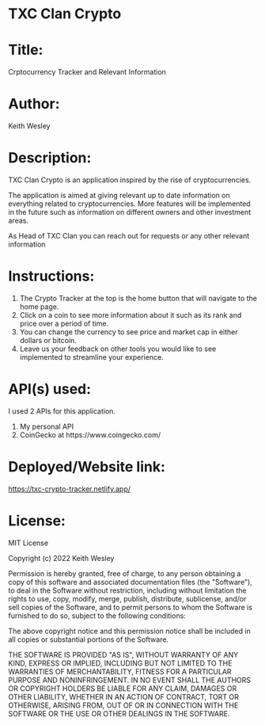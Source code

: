 # TXC Clan Crypto
# Title:

Crptocurrency Tracker and Relevant Information

# Author:

Keith Wesley

# Description:

TXC Clan Crypto is an application inspired by the rise of cryptocurrencies. 

The application is aimed at giving relevant up to date information on everything related to cryptocurrencies. More features will be implemented in the future such as information on different owners and other investment areas.

As Head of TXC Clan you can reach out for requests or any other relevant information

# Instructions:
1. The Crypto Tracker at the top is the home button that will navigate to the home page.
2. Click on a coin to see more information about it such as its rank and price over a period of time.
3. You can change the currency to see price and market cap in either dollars or bitcoin.
4. Leave us your feedback on other tools you would like to see implemented to streamline your experience.

# API(s) used:

I used 2 APIs for this application.
<ol>
    <li>
        My personal API
    </li>
    <li>
        CoinGecko at https://www.coingecko.com/
    </li>
</ol>

# Deployed/Website link:

https://txc-crypto-tracker.netlify.app/
# License:

MIT License

Copyright (c) 2022 Keith Wesley

Permission is hereby granted, free of charge, to any person obtaining a copy
of this software and associated documentation files (the "Software"), to deal
in the Software without restriction, including without limitation the rights
to use, copy, modify, merge, publish, distribute, sublicense, and/or sell
copies of the Software, and to permit persons to whom the Software is
furnished to do so, subject to the following conditions:

The above copyright notice and this permission notice shall be included in all
copies or substantial portions of the Software.

THE SOFTWARE IS PROVIDED "AS IS", WITHOUT WARRANTY OF ANY KIND, EXPRESS OR
IMPLIED, INCLUDING BUT NOT LIMITED TO THE WARRANTIES OF MERCHANTABILITY,
FITNESS FOR A PARTICULAR PURPOSE AND NONINFRINGEMENT. IN NO EVENT SHALL THE
AUTHORS OR COPYRIGHT HOLDERS BE LIABLE FOR ANY CLAIM, DAMAGES OR OTHER
LIABILITY, WHETHER IN AN ACTION OF CONTRACT, TORT OR OTHERWISE, ARISING FROM,
OUT OF OR IN CONNECTION WITH THE SOFTWARE OR THE USE OR OTHER DEALINGS IN THE
SOFTWARE.